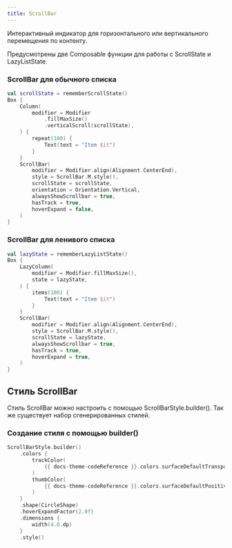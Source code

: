 ```yaml
---
title: ScrollBar
--- 
```


Интерактивный индикатор для горизонтального или вертикального перемещения по контенту.

Предусмотрены две Composable функции для работы с ScrollState и LazyListState.

### ScrollBar для обычного списка

```kotlin
val scrollState = rememberScrollState()
Box {
    Column(
        modifier = Modifier
            .fillMaxSize()
            .verticalScroll(scrollState),
    ) {
        repeat(100) {
            Text(text = "Item $it")
        }
    }
    ScrollBar(
        modifier = Modifier.align(Alignment.CenterEnd),
        style = ScrollBar.M.style(),
        scrollState = scrollState,
        orientation = Orientation.Vertical,
        alwaysShowScrollbar = true,
        hasTrack = true,
        hoverExpand = false,
    )
}
```

### ScrollBar для ленивого списка

```kotlin
val lazyState = rememberLazyListState()
Box {
    LazyColumn(
        modifier = Modifier.fillMaxSize(),
        state = lazyState,
    ) {
        items(100) {
            Text(text = "Item $it")
        }
    }
    ScrollBar(
        modifier = Modifier.align(Alignment.CenterEnd),
        style = ScrollBar.M.style(),
        scrollState = lazyState,
        alwaysShowScrollbar = true,
        hasTrack = true,
        hoverExpand = true,
    )
}
```

## Стиль ScrollBar

Стиль ScrollBar можно настроить с помощью ScrollBarStyle.builder(). Так же существует набор сгенерированных стилей.

### Создание стиля с помощью builder()

```kotlin
ScrollBarStyle.builder()
    .colors {
        trackColor(
            {{ docs-theme-codeReference }}.colors.surfaceDefaultTransparentSecondary.asInteractive(),
        )
        thumbColor(
            {{ docs-theme-codeReference }}.colors.surfaceDefaultPositive.asInteractive(),
        )
    }
    .shape(CircleShape)
    .hoverExpandFactor(2.0f)
    .dimensions {
        width(4.0.dp)
    }
    .style()
```
